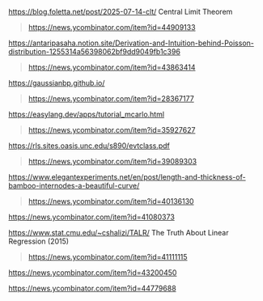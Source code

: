 https://blog.foletta.net/post/2025-07-14-clt/ Central Limit Theorem
> https://news.ycombinator.com/item?id=44909133

https://antaripasaha.notion.site/Derivation-and-Intuition-behind-Poisson-distribution-1255314a56398062bf9dd9049fb1c396
> https://news.ycombinator.com/item?id=43863414

https://gaussianbp.github.io/
> https://news.ycombinator.com/item?id=28367177

https://easylang.dev/apps/tutorial_mcarlo.html
> https://news.ycombinator.com/item?id=35927627

https://rls.sites.oasis.unc.edu/s890/evtclass.pdf
> https://news.ycombinator.com/item?id=39089303

https://www.elegantexperiments.net/en/post/length-and-thickness-of-bamboo-internodes-a-beautiful-curve/
> https://news.ycombinator.com/item?id=40136130

https://news.ycombinator.com/item?id=41080373

https://www.stat.cmu.edu/~cshalizi/TALR/ The Truth About Linear Regression (2015)
> https://news.ycombinator.com/item?id=41111115

https://news.ycombinator.com/item?id=43200450

https://news.ycombinator.com/item?id=44779688